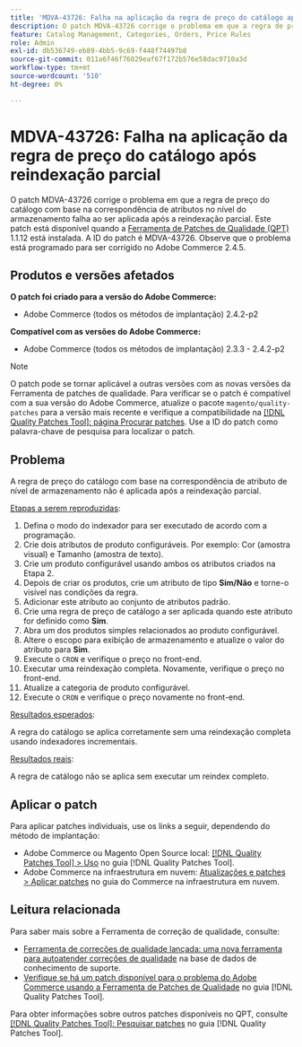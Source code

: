 ```yaml
---
title: 'MDVA-43726: Falha na aplicação da regra de preço do catálogo após reindexação parcial'
description: O patch MDVA-43726 corrige o problema em que a regra de preço do catálogo com base na correspondência de atributos no nível do armazenamento falha ao ser aplicada após a reindexação parcial. Este patch está disponível quando a [Ferramenta de correções de qualidade (QPT)](https://experienceleague.adobe.com/pt-br/docs/commerce-operations/tools/quality-patches-tool/quality-patches-tool-to-self-serve-quality-patches) 1.1.12 está instalada. A ID do patch é MDVA-43726. Observe que o problema está programado para ser corrigido no Adobe Commerce 2.4.5.
feature: Catalog Management, Categories, Orders, Price Rules
role: Admin
exl-id: db536749-eb89-4bb5-9c69-f448f74497b8
source-git-commit: 011a6f46f76029eaf67f172b576e58dac9710a3d
workflow-type: tm+mt
source-wordcount: '510'
ht-degree: 0%

---
```


# MDVA-43726: Falha na aplicação da regra de preço do catálogo após reindexação parcial

O patch MDVA-43726 corrige o problema em que a regra de preço do catálogo com base na correspondência de atributos no nível do armazenamento falha ao ser aplicada após a reindexação parcial. Este patch está disponível quando a [Ferramenta de Patches de Qualidade (QPT)](https://experienceleague.adobe.com/pt-br/docs/commerce-operations/tools/quality-patches-tool/quality-patches-tool-to-self-serve-quality-patches) 1.1.12 está instalada. A ID do patch é MDVA-43726. Observe que o problema está programado para ser corrigido no Adobe Commerce 2.4.5.

## Produtos e versões afetados

**O patch foi criado para a versão do Adobe Commerce:**

* Adobe Commerce (todos os métodos de implantação) 2.4.2-p2

**Compatível com as versões do Adobe Commerce:**

* Adobe Commerce (todos os métodos de implantação) 2.3.3 - 2.4.2-p2

>[!NOTE]
>
>O patch pode se tornar aplicável a outras versões com as novas versões da Ferramenta de patches de qualidade. Para verificar se o patch é compatível com a sua versão do Adobe Commerce, atualize o pacote `magento/quality-patches` para a versão mais recente e verifique a compatibilidade na [[!DNL Quality Patches Tool]: página Procurar patches](https://experienceleague.adobe.com/pt-br/docs/commerce-operations/tools/quality-patches-tool/quality-patches-tool-to-self-serve-quality-patches). Use a ID do patch como palavra-chave de pesquisa para localizar o patch.

## Problema

A regra de preço do catálogo com base na correspondência de atributo de nível de armazenamento não é aplicada após a reindexação parcial.

<u>Etapas a serem reproduzidas</u>:

1. Defina o modo do indexador para ser executado de acordo com a programação.
1. Crie dois atributos de produto configuráveis. Por exemplo: Cor (amostra visual) e Tamanho (amostra de texto).
1. Crie um produto configurável usando ambos os atributos criados na Etapa 2.
1. Depois de criar os produtos, crie um atributo de tipo **Sim/Não** e torne-o visível nas condições da regra.
1. Adicionar este atributo ao conjunto de atributos padrão.
1. Crie uma regra de preço de catálogo a ser aplicada quando este atributo for definido como **Sim**.
1. Abra um dos produtos simples relacionados ao produto configurável.
1. Altere o escopo para exibição de armazenamento e atualize o valor do atributo para **Sim**.
1. Execute o `CRON` e verifique o preço no front-end.
1. Executar uma reindexação completa. Novamente, verifique o preço no front-end.
1. Atualize a categoria de produto configurável.
1. Execute o `CRON` e verifique o preço novamente no front-end.

<u>Resultados esperados</u>:

A regra do catálogo se aplica corretamente sem uma reindexação completa usando indexadores incrementais.

<u>Resultados reais</u>:

A regra de catálogo não se aplica sem executar um reindex completo.

## Aplicar o patch

Para aplicar patches individuais, use os links a seguir, dependendo do método de implantação:

* Adobe Commerce ou Magento Open Source local: [[!DNL Quality Patches Tool] > Uso](/help/tools/quality-patches-tool/usage.md) no guia [!DNL Quality Patches Tool].
* Adobe Commerce na infraestrutura em nuvem: [Atualizações e patches > Aplicar patches](https://experienceleague.adobe.com/docs/commerce-cloud-service/user-guide/develop/upgrade/apply-patches.html?lang=pt-BR) no guia do Commerce na infraestrutura em nuvem.

## Leitura relacionada

Para saber mais sobre a Ferramenta de correção de qualidade, consulte:

* [Ferramenta de correções de qualidade lançada: uma nova ferramenta para autoatender correções de qualidade](https://experienceleague.adobe.com/pt-br/docs/commerce-operations/tools/quality-patches-tool/quality-patches-tool-to-self-serve-quality-patches) na base de dados de conhecimento de suporte.
* [Verifique se há um patch disponível para o problema do Adobe Commerce usando a Ferramenta de Patches de Qualidade](/help/tools/quality-patches-tool/patches-available-in-qpt/check-patch-for-magento-issue-with-magento-quality-patches.md) no guia [!DNL Quality Patches Tool].

Para obter informações sobre outros patches disponíveis no QPT, consulte [[!DNL Quality Patches Tool]: Pesquisar patches](https://experienceleague.adobe.com/tools/commerce-quality-patches/index.html?lang=pt-BR) no guia [!DNL Quality Patches Tool].
